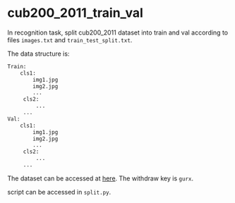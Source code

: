 # cub200_2011_train_val

In recognition task, split cub200_2011 dataset into train and val according to files `images.txt` and `train_test_split.txt`. 

The data structure is:

```python
Train:
    cls1:
        img1.jpg
        img2.jpg
        ...
     cls2:
         ...
     ...
Val:
    cls1:
        img1.jpg
        img2.jpg
        ...
     cls2:
         ...
     ...
```

The dataset can be accessed at [here](https://pan.baidu.com/s/1WZAZd6oGmWlXKGNDaao0xQ). The withdraw key is `gurx`.

script can be accessed in `split.py`.
